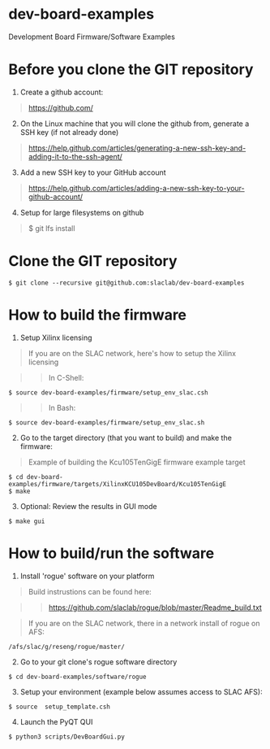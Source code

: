 # dev-board-examples

Development Board Firmware/Software Examples

# Before you clone the GIT repository

1) Create a github account:
> https://github.com/

2) On the Linux machine that you will clone the github from, generate a SSH key (if not already done)
> https://help.github.com/articles/generating-a-new-ssh-key-and-adding-it-to-the-ssh-agent/

3) Add a new SSH key to your GitHub account
> https://help.github.com/articles/adding-a-new-ssh-key-to-your-github-account/

4) Setup for large filesystems on github
> $ git lfs install

# Clone the GIT repository
```
$ git clone --recursive git@github.com:slaclab/dev-board-examples
```

# How to build the firmware 

1) Setup Xilinx licensing

> If you are on the SLAC network, here's how to setup the Xilinx licensing

>> In C-Shell: 
```
$ source dev-board-examples/firmware/setup_env_slac.csh
```

>> In Bash:    
```
$ source dev-board-examples/firmware/setup_env_slac.sh
```

2) Go to the target directory (that you want to build) and make the firmware:

> Example of building the Kcu105TenGigE firmware example target
```
$ cd dev-board-examples/firmware/targets/XilinxKCU105DevBoard/Kcu105TenGigE
$ make
```

3) Optional: Review the results in GUI mode
```
$ make gui
```

# How to build/run the software 

1) Install 'rogue' software on your platform

> Build instrustions can be found here:

>> https://github.com/slaclab/rogue/blob/master/Readme_build.txt

> If you are on the SLAC network, there in a network install of rogue on AFS:
 ```
/afs/slac/g/reseng/rogue/master/
```

2) Go to your git clone's rogue software directory
```
$ cd dev-board-examples/software/rogue
```

3) Setup your environment (example below assumes access to SLAC AFS):
```
$ source  setup_template.csh
```

4) Launch the PyQT QUI
```
$ python3 scripts/DevBoardGui.py 
```

